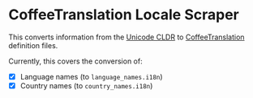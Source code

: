 ﻿# CoffeeTranslation Locale Scraper

This converts information from the [Unicode CLDR](https://cldr.unicode.org/) to [CoffeeTranslation](//github.com/YukisCoffee/CoffeeTranslation) definition files.

Currently, this covers the conversion of:

- [x] Language names (to `language_names.i18n`)
- [x] Country names (to `country_names.i18n`)